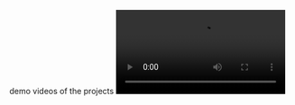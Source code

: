 demo videos of the projects
<video src="https://github.com/user-attachments/assets/your-video-url.mp4" controls>
</video>



